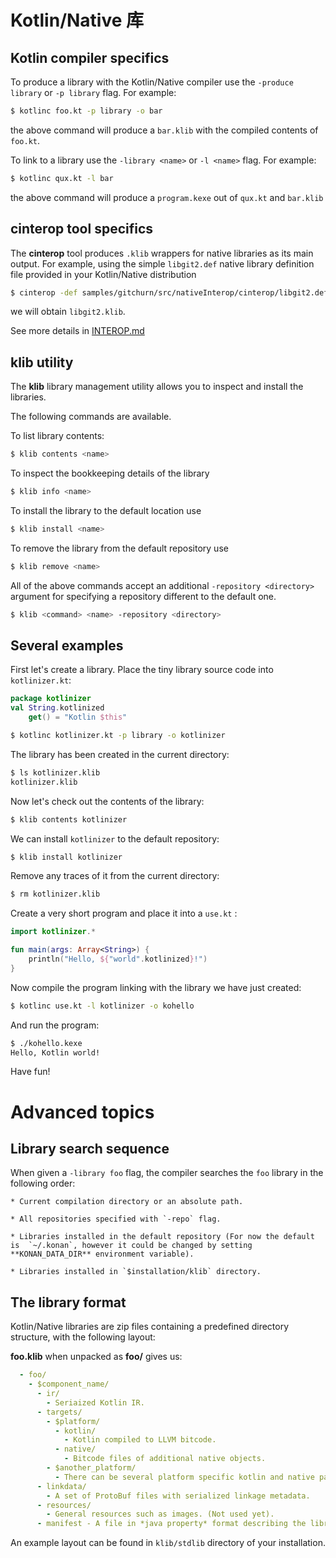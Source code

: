 # Kotlin/Native 库

## Kotlin compiler specifics

To produce a library with the Kotlin/Native compiler use the `-produce library` or `-p library` flag. For example:

<div class="sample" markdown="1" theme="idea" mode="shell">

```bash
$ kotlinc foo.kt -p library -o bar
```

</div>

the above command will produce a `bar.klib` with the compiled contents of `foo.kt`.

To link to a library use the `-library <name>` or `-l <name>` flag. For example:

<div class="sample" markdown="1" theme="idea" mode="shell">

```bash
$ kotlinc qux.kt -l bar
```

</div>


the above command will produce a `program.kexe` out of `qux.kt` and `bar.klib`


## cinterop tool specifics

The **cinterop** tool produces `.klib` wrappers for native libraries as its main output. 
For example, using the simple `libgit2.def` native library definition file provided in your Kotlin/Native distribution

<div class="sample" markdown="1" theme="idea" mode="shell">

```bash
$ cinterop -def samples/gitchurn/src/nativeInterop/cinterop/libgit2.def -compiler-option -I/usr/local/include -o libgit2
```

</div>

we will obtain `libgit2.klib`.

See more details in [INTEROP.md](INTEROP.md)


## klib utility

The **klib** library management utility allows you to inspect and install the libraries.

The following commands are available.

To list library contents:

<div class="sample" markdown="1" theme="idea" mode="shell">

```bash
$ klib contents <name>
```

</div>

To inspect the bookkeeping details of the library 

<div class="sample" markdown="1" theme="idea" mode="shell">

```bash
$ klib info <name>
```

</div>

To install the library to the default location use

<div class="sample" markdown="1" theme="idea" mode="shell">

```bash
$ klib install <name>
```

</div>

To remove the library from the default repository use 

<div class="sample" markdown="1" theme="idea" mode="shell">

```bash
$ klib remove <name>
```

</div>

All of the above commands accept an additional `-repository <directory>` argument for specifying a repository different to the default one.

<div class="sample" markdown="1" theme="idea" mode="shell">

```bash
$ klib <command> <name> -repository <directory>
```

</div>


## Several examples

First let's create a library.
Place the tiny library source code into `kotlinizer.kt`:

<div class="sample" markdown="1" theme="idea" mode="shell">

```kotlin
package kotlinizer
val String.kotlinized
    get() = "Kotlin $this"
```

```bash
$ kotlinc kotlinizer.kt -p library -o kotlinizer
```

</div>

The library has been created in the current directory:

<div class="sample" markdown="1" theme="idea" mode="shell">

```bash
$ ls kotlinizer.klib
kotlinizer.klib
```

</div>

Now let's check out the contents of the library:

<div class="sample" markdown="1" theme="idea" mode="shell">

```bash
$ klib contents kotlinizer
```

</div>

We can install `kotlinizer` to the default repository:

<div class="sample" markdown="1" theme="idea" mode="shell">

```bash
$ klib install kotlinizer
```

</div>

Remove any traces of it from the current directory:

<div class="sample" markdown="1" theme="idea" mode="shell">

```bash
$ rm kotlinizer.klib
```

</div>

Create a very short program and place it into a `use.kt` :

<div class="sample" markdown="1" theme="idea" data-highlight-only>

```kotlin
import kotlinizer.*

fun main(args: Array<String>) {
    println("Hello, ${"world".kotlinized}!")
}
```

</div>

Now compile the program linking with the library we have just created:

<div class="sample" markdown="1" theme="idea" mode="shell">

```bash
$ kotlinc use.kt -l kotlinizer -o kohello
```

</div>

And run the program:

<div class="sample" markdown="1" theme="idea" mode="shell">

```bash
$ ./kohello.kexe
Hello, Kotlin world!
```

</div>

Have fun!

# Advanced topics

## Library search sequence

When given a `-library foo` flag, the compiler searches the `foo` library in the following order:

    * Current compilation directory or an absolute path.

    * All repositories specified with `-repo` flag.

    * Libraries installed in the default repository (For now the default is  `~/.konan`, however it could be changed by setting **KONAN_DATA_DIR** environment variable).

    * Libraries installed in `$installation/klib` directory.

## The library format

Kotlin/Native libraries are zip files containing a predefined 
directory structure, with the following layout:

**foo.klib** when unpacked as **foo/** gives us:

```yaml
  - foo/
    - $component_name/
      - ir/
        - Seriaized Kotlin IR.
      - targets/
        - $platform/
          - kotlin/
            - Kotlin compiled to LLVM bitcode.
          - native/
            - Bitcode files of additional native objects.
        - $another_platform/
          - There can be several platform specific kotlin and native pairs.
      - linkdata/
        - A set of ProtoBuf files with serialized linkage metadata.
      - resources/
        - General resources such as images. (Not used yet).
      - manifest - A file in *java property* format describing the library.
```

An example layout can be found in `klib/stdlib` directory of your installation.

